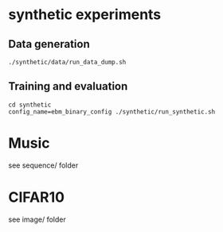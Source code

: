 # synthetic experiments

## Data generation

    ./synthetic/data/run_data_dump.sh

## Training and evaluation

    cd synthetic
    config_name=ebm_binary_config ./synthetic/run_synthetic.sh

# Music

  see sequence/ folder

# CIFAR10

  see image/ folder